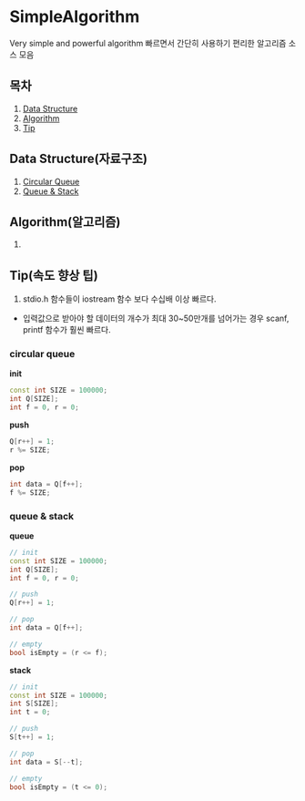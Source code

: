 # SimpleAlgorithm
Very simple and powerful algorithm
빠르면서 간단히 사용하기 편리한 알고리즘 소스 모음

## 목차
1. [Data Structure](#data-structure)
2. [Algorithm](#algorithm)
3. [Tip](#tip)

## Data Structure(자료구조)
1. [Circular Queue](#circular-queue)
2. [Queue & Stack](#queue--stack)

## Algorithm(알고리즘)
1. 

## Tip(속도 향상 팁)
1. stdio.h 함수들이 iostream 함수 보다 수십배 이상 빠르다.
* 입력값으로 받아야 할 데이터의 개수가 최대 30~50만개를 넘어가는 경우 scanf, printf 함수가 훨씬 빠르다.

### circular queue
**init**
```cpp
const int SIZE = 100000;
int Q[SIZE];
int f = 0, r = 0;
```

**push**
```cpp
Q[r++] = 1;
r %= SIZE;
```

**pop**
```cpp
int data = Q[f++];
f %= SIZE;
```

### queue & stack
**queue**
```cpp
// init
const int SIZE = 100000;
int Q[SIZE];
int f = 0, r = 0;

// push
Q[r++] = 1;

// pop
int data = Q[f++];

// empty
bool isEmpty = (r <= f);
```

**stack**
```cpp
// init
const int SIZE = 100000;
int S[SIZE];
int t = 0;

// push
S[t++] = 1;

// pop
int data = S[--t];

// empty
bool isEmpty = (t <= 0);
```

